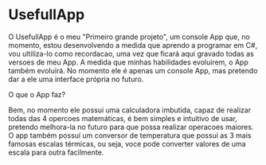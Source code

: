 # UsefullApp

O UsefullApp é o meu "Primeiro grande projeto", um console App que, no momento, estou desenvolvendo a medida que aprendo
a programar em C#, vou ultiliza-lo como recordacao, uma vez que ficará aqui gravado todas as versoes de meu App. A medida
que minhas habilidades evoluirem, o App também evoluirá. No momento ele é apenas um console App, mas pretendo dar a ele uma 
interface própria no futuro.

O que o App faz?

Bem, no momento ele possui uma calculadora imbutida, capaz de realizar todas das 4 opercoes matemáticas, é bem simples e intuitivo
de usar, pretendo melhora-la no futuro para que possa realizar operacoes maiores. O app também possuí um conversor de temperatura
que possui as 3 mais famosas escalas térmicas, ou seja, voce pode converter valores de uma escala para outra facilmente.
